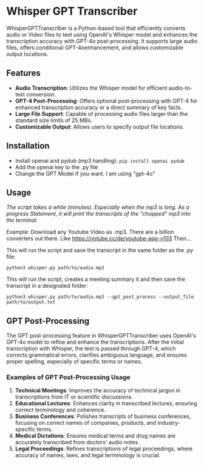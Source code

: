 # Whisper GPT Transcriber
WhisperGPTTranscriber is a Python-based tool that efficiently converts audio or Video files to text using OpenAI's Whisper model and enhances the transcription accuracy with GPT-4o post-processing. It supports large audio files, offers conditional GPT-4oenhancement, and allows customizable output locations.

## Features
- **Audio Transcription**: Utilizes the Whisper model for efficient audio-to-text conversion.
- **GPT-4 Post-Processing**: Offers optional post-processing with GPT-4 for enhanced transcription accuracy or a direct summary of key facts.
- **Large File Support**: Capable of processing audio files larger than the standard size limits of 25 MBs.
- **Customizable Output**: Allows users to specify output file locations.

## Installation
- Install openai and pydub (mp3 handling): ```pip install openai pydub```
- Add the openai key to the .py file
- Change the GPT Model if you want. I am using "gpt-4o"

## Usage
_The script takes a while (minutes). Especially when the mp3 is long. As a progress Statement, it will print the transcripts of the "chopped" mp3 into the terminal._

Example: Download any Youtube Video as .mp3. There are a billion converters out there. Like https://notube.cc/de/youtube-app-v103
Then...

This will run the script and save the transcript in the same folder as the .py file:

```python3 whisper.py path/to/audio.mp3```

This will run the script, creates a meeting summary it and then save the transcript in a designated folder:

```python3 whisper.py path/to/audio.mp3 --gpt_post_process --output_file path/to/output.txt```

## GPT Post-Processing
The GPT post-processing feature in WhisperGPTTranscriber uses OpenAI's GPT-4o model to refine and enhance the transcriptions. After the initial transcription with Whisper, the text is passed through GPT-4, which corrects grammatical errors, clarifies ambiguous language, and ensures proper spelling, especially of specific terms or names.

### Examples of GPT Post-Processing Usage
1. **Technical Meetings**: Improves the accuracy of technical jargon in transcriptions from IT or scientific discussions.
2. **Educational Lectures**: Enhances clarity in transcribed lectures, ensuring correct terminology and coherence.
3. **Business Conferences**: Polishes transcripts of business conferences, focusing on correct names of companies, products, and industry-specific terms.
4. **Medical Dictations**: Ensures medical terms and drug names are accurately transcribed from doctors’ audio notes.
5. **Legal Proceedings**: Refines transcriptions of legal proceedings, where accuracy of names, laws, and legal terminology is crucial.



